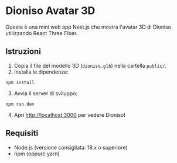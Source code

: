 
# Dioniso Avatar 3D

Questa è una mini web app Next.js che mostra l'avatar 3D di Dioniso utilizzando React Three Fiber.

## Istruzioni

1. Copia il file del modello 3D (`dioniso.glb`) nella cartella `public/`.
2. Installa le dipendenze:

```
npm install
```

3. Avvia il server di sviluppo:

```
npm run dev
```

4. Apri [http://localhost:3000](http://localhost:3000) per vedere Dioniso!

## Requisiti

- Node.js (versione consigliata: 18.x o superiore)
- npm (oppure yarn)
